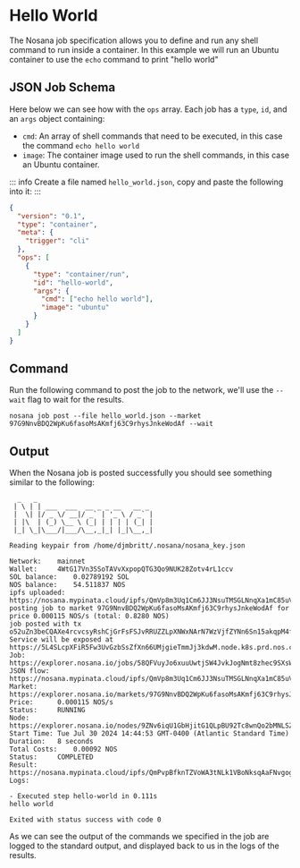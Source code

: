 
# Hello World

The Nosana job specification allows you to define and run any shell command to run inside a container.
In this example we will run an Ubuntu container to use the `echo` command to print "hello world"

## JSON Job Schema

Here below we can see how with the `ops` array.
Each job has a `type`, `id`, and an `args` object containing:
- `cmd`: An array of shell commands that need to be executed, in this case the command `echo hello world`
- `image`: The container image used to run the shell commands, in this case an Ubuntu container.

::: info
Create a file named `hello_world.json`, copy and paste the following into it:
:::

```json
{
  "version": "0.1",
  "type": "container",
  "meta": {
    "trigger": "cli"
  },
  "ops": [
    {
      "type": "container/run",
      "id": "hello-world",
      "args": {
        "cmd": ["echo hello world"],
        "image": "ubuntu"
      }
    }
  ]
}
```

## Command

Run the following command to post the job to the network, we'll use the `--wait` flag to wait for the results.

```sh:no-line-numbers
nosana job post --file hello_world.json --market 97G9NnvBDQ2WpKu6fasoMsAKmfj63C9rhysJnkeWodAf --wait
```

## Output

When the Nosana job is posted successfully you should see something similar to the following:

```sh:no-line-numbers
  _   _
 | \ | | ___  ___  __ _ _ __   __ _
 |  \| |/ _ \/ __|/ _` | '_ \ / _` |
 | |\  | (_) \__ \ (_| | | | | (_| |
 |_| \_|\___/|___/\__,_|_| |_|\__,_|

Reading keypair from /home/djmbritt/.nosana/nosana_key.json

Network:	mainnet
Wallet:		4WtG17Vn3SSoTAVvXxpopQTG3Qo9NUK28Zotv4rL1ccv
SOL balance:	0.02789192 SOL
NOS balance:	54.511837 NOS
ipfs uploaded:	https://nosana.mypinata.cloud/ipfs/QmVp8m3Uq1Cm6JJ3NsuTMSGLNnqXa1mC85uV7YxBREQ78p
posting job to market 97G9NnvBDQ2WpKu6fasoMsAKmfj63C9rhysJnkeWodAf for price 0.000115 NOS/s (total: 0.8280 NOS)
job posted with tx o52uZn3beCQAXe4rcvcsyRshCjGrFsFSJvRRUZZLpXNWxNArN7WzVjfZYNn6Sn15akqpM4fc4c45s7vxd49SAzK!
Service will be exposed at https://5L4SLcpXFiR5Fw3UvGzbSsZfXn66UMjgieTmmJj3kdwM.node.k8s.prd.nos.ci
Job:		https://explorer.nosana.io/jobs/58QFVuyJo6xuuUwtjSW4JvkJogNmt8zhec9SXsWW3mLr
JSON flow:	https://nosana.mypinata.cloud/ipfs/QmVp8m3Uq1Cm6JJ3NsuTMSGLNnqXa1mC85uV7YxBREQ78p
Market:		https://explorer.nosana.io/markets/97G9NnvBDQ2WpKu6fasoMsAKmfj63C9rhysJnkeWodAf
Price:		0.000115 NOS/s
Status:		RUNNING
Node:		https://explorer.nosana.io/nodes/9ZNv6iqU1GbHjitG1QLpBU92Tc8wnQo2bMNLSZcDwkXA
Start Time:	Tue Jul 30 2024 14:44:53 GMT-0400 (Atlantic Standard Time)
Duration:	8 seconds
Total Costs:	0.00092 NOS
Status:		COMPLETED
Result:		https://nosana.mypinata.cloud/ipfs/QmPvpBfknTZVoWA3tNLk1VBoNksqAaFNvgogDAhkccPchS
Logs:

- Executed step hello-world in 0.111s
hello world

Exited with status success with code 0
```

As we can see the output of the commands we specified in the job are logged to the standard output, and displayed back to us in the logs of the results.

